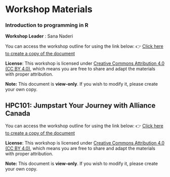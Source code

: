 # Workshop Materials

### Introduction to programming in R

**Workshop Leader** : Sana Naderi

 You can access the workshop outline for using the link below: 👉 [Click here to create a copy of the document](https://docs.google.com/document/d/1HZcf8dYA7-5FAy3N2Nc6xM20zIF3qZFwOyVJ3DKjU0I/copy) 

**License**: This workshop is licensed under [Creative Commons Attribution 4.0 (CC BY 4.0)](https://creativecommons.org/licenses/by/4.0/deed.en), which means you are free to share and adapt the materials with proper attribution.

**Note:** This document is **view-only**. If you wish to modify it, please create your own copy.

 
## HPC101: Jumpstart Your Journey with Alliance Canada

You can access the workshop outline for using the link below: 👉 [Click here to create a copy of the document](https://docs.google.com/document/d/104wBv8mRf9PDFyfmN0b6oKjpPpwMd3qU8nRjjUkC2I8/copy?usp=sharing)

**License**: This workshop is licensed under [Creative Commons Attribution 4.0 (CC BY 4.0)](https://creativecommons.org/licenses/by/4.0/deed.en), which means you are free to share and adapt the materials with proper attribution.

**Note:** This document is **view-only**. If you wish to modify it, please create your own copy.

